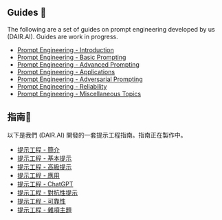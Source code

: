 ## Guides 🔮
The following are a set of guides on prompt engineering developed by us (DAIR.AI). Guides are work in progress.  

- [Prompt Engineering - Introduction](/guides/prompts-intro.md)
- [Prompt Engineering - Basic Prompting](/guides/prompts-basic-usage.md)
- [Prompt Engineering - Advanced Prompting](/guides/prompts-advanced-usage.md)
- [Prompt Engineering - Applications](/guides/prompts-applications.md)
- [Prompt Engineering - Adversarial Prompting](/guides/prompt-adversarial.md)
- [Prompt Engineering - Reliability](/guides/prompts-reliability.md)
- [Prompt Engineering - Miscellaneous Topics](/guides/prompt-miscellaneous.md)

## 指南🔮
以下是我們 (DAIR.AI) 開發的一套提示工程指南。指南正在製作中。  

- [提示工程 - 簡介](/guides/prompts-intro-tw.md)
- [提示工程 - 基本提示](/guides/prompts-basic-usage-tw.md)
- [提示工程 - 高級提示](/guides/prompts-advanced-usage-tw.md)
- [提示工程 - 應用](/guides/prompts-applications-tw.md)
- [提示工程 - ChatGPT](/guides/prompts-chatgpt-tw.md)
- [提示工程 - 對抗性提示](/guides/prompts-adversarial-tw.md)
- [提示工程 - 可靠性](/guides/prompts-reliability-tw.md)
- [提示工程 - 雜項主題](/guides/prompts-miscellaneous-tw.md)
